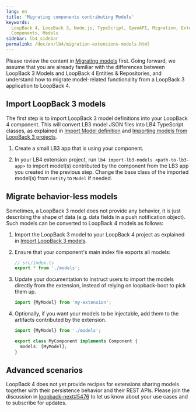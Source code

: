```yaml
---
lang: en
title: 'Migrating components contributing Models'
keywords:
  LoopBack 4, LoopBack 3, Node.js, TypeScript, OpenAPI, Migration, Extensions,
  Components, Models
sidebar: lb4_sidebar
permalink: /doc/en/lb4/migration-extensions-models.html
---
```


Please review the content in [Migrating models](../models/overview.md) first.
Going forward, we assume that you are already familiar with the differences
between LoopBack 3 Models and LoopBack 4 Entities & Repositories, and understand
how to migrate model-related functionality from a LoopBack 3 application to
LoopBack 4.

## Import LoopBack 3 models

The first step is to import LoopBack 3 model definitions into your LoopBack 4
component. This will convert LB3 model JSON files into LB4 TypeScript classes,
as explained in
[Import Model definition](../models/core.md#import-model-definition) and
[Importing models from LoopBack 3 projects](../../Importing-LB3-models.md).

1. Create a small LB3 app that is using your component.

2. In your LB4 extension project, run `lb4 import-lb3-models <path-to-lb3-app>`
   to import model(s) contributed by the component from the LB3 app you created
   in the previous step. Change the base class of the imported model(s) from
   `Entity` to `Model` if needed.

## Migrate behavior-less models

Sometimes, a LoopBack 3 model does not provide any behavior, it is just
describing the shape of data (e.g. data fields in a push notification object).
Such models can be converted to LoopBack 4 models as follows:

1. Import the LoopBack 3 model to your LoopBack 4 project as explained in
   [Import LoopBack 3 models](#import-loopback-3-models).

2. Ensure that your component's main index file exports all models:

   ```ts
   // src/index.ts
   export * from './models';
   ```

3. Update your documentation to instruct users to import the models directly
   from the extension, instead of relying on loopback-boot to pick them up.

   ```ts
   import {MyModel} from 'my-extension';
   ```

4. Optionally, if you want your models to be injectable, add them to the
   artifacts contributed by the extension.

   ```ts
   import {MyModel} from './models';

   export class MyComponent implements Component {
     models: [MyModel];
   }
   ```

## Advanced scenarios

LoopBack 4 does not yet provide recipes for extensions sharing models together
with their persistence behavior and their REST APIs. Please join the discussion
in [loopback-next#5476](https://github.com/loopbackio/loopback-next/issues/5476)
to let us know about your use cases and to subscribe for updates.
